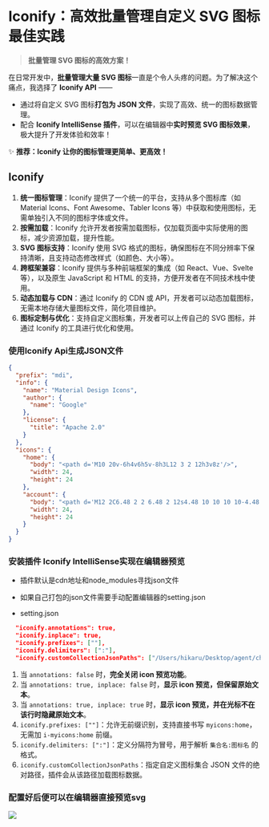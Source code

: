 # Iconify：高效批量管理自定义 SVG 图标最佳实践

> **批量管理 SVG 图标的高效方案！**

在日常开发中，**批量管理大量 SVG 图标**一直是个令人头疼的问题。为了解决这个痛点，我选择了 **Iconify API** ——  
- 通过将自定义 SVG 图标**打包为 JSON 文件**，实现了高效、统一的图标数据管理。  
- 配合 **Iconify IntelliSense 插件**，可以在编辑器中**实时预览 SVG 图标效果**，极大提升了开发体验和效率！

✨ **推荐：Iconify 让你的图标管理更简单、更高效！**
## Iconify
1. **统一图标管理**：Iconify 提供了一个统一的平台，支持从多个图标库（如 Material Icons、Font Awesome、Tabler Icons 等）中获取和使用图标，无需单独引入不同的图标字体或文件。
2. **按需加载**：Iconify 允许开发者按需加载图标，仅加载页面中实际使用的图标，减少资源加载，提升性能。
3. **SVG 图标支持**：Iconify 使用 SVG 格式的图标，确保图标在不同分辨率下保持清晰，且支持动态修改样式（如颜色、大小等）。
4. **跨框架兼容**：Iconify 提供与多种前端框架的集成（如 React、Vue、Svelte 等），以及原生 JavaScript 和 HTML 的支持，方便开发者在不同技术栈中使用。
5. **动态加载与 CDN**：通过 Iconify 的 CDN 或 API，开发者可以动态加载图标，无需本地存储大量图标文件，简化项目维护。
6. **图标定制与优化**：支持自定义图标集，开发者可以上传自己的 SVG 图标，并通过 Iconify 的工具进行优化和使用。

### 使用Iconify Api生成JSON文件

```json
{
  "prefix": "mdi",
  "info": {
    "name": "Material Design Icons",
    "author": {
      "name": "Google"
    },
    "license": {
      "title": "Apache 2.0"
    }
  },
  "icons": {
    "home": {
      "body": "<path d='M10 20v-6h4v6h5v-8h3L12 3 2 12h3v8z'/>",
      "width": 24,
      "height": 24
    },
    "account": {
      "body": "<path d='M12 2C6.48 2 2 6.48 2 12s4.48 10 10 10 10-4.48 10-10S17.52 2 12 2z'/>",
      "width": 24,
      "height": 24
    }
  }
}
```

### 安装插件 Iconify IntelliSense实现在编辑器预览
+ 插件默认是cdn地址和node_modules寻找json文件
+ 如果自己打包的json文件需要手动配置编辑器的setting.json

+ setting.json
```json
  "iconify.annotations": true,
  "iconify.inplace": true,
  "iconify.prefixes": [""],
  "iconify.delimiters": [":"],
  "iconify.customCollectionJsonPaths": ["/Users/hikaru/Desktop/agent/chatbot-ui/src/components/UI/MyIcons/my-icons.json"],
```
1. 当 `annotations: false` 时，**完全关闭 icon 预览功能**。
2. 当 `annotations: true, inplace: false` 时，**显示 icon 预览，但保留原始文本**。
3. 当 `annotations: true, inplace: true` 时，**显示 icon 预览，并在光标不在该行时隐藏原始文本**。
4. `iconify.prefixes: [""]`：允许无前缀识别，支持直接书写 `myicons:home`，无需加 `i-myicons:home` 前缀。
5. `iconify.delimiters: [":"]`：定义分隔符为冒号，用于解析 `集合名:图标名` 的格式。
6. `iconify.customCollectionJsonPaths`：指定自定义图标集合 JSON 文件的绝对路径，插件会从该路径加载图标数据。

### 配置好后便可以在编辑器直接预览svg
![](https://i0.hdslb.com/bfs/openplatform/9fac61a6cec4dfe9a9740f4ef7253af3d0c223ea.png@1e_1c.webp)


